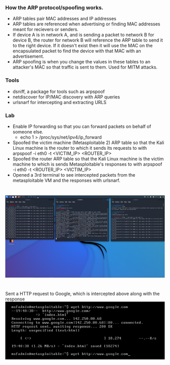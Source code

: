 ### How the ARP protocol/spoofing works.
* ARP tables pair MAC addresses and IP addresses
* ARP tables are referenced when advertising or finding MAC addresses meant for recievers or senders.
* If device A is in network A, and is sending a packet to network B for device B, the router for network B
  will reference the ARP table to send it to the right device. If it doesn't exist then it will use the MAC
  on the encapsulated packet to find the device with that MAC with an advertisement.
* ARP spoofing is when you change the values in these tables to an attacker's MAC so that traffic is sent to them.
  Used for MITM attacks.
### Tools
* dsniff, a package for tools such as arpspoof
* netdiscover for IP/MAC discovery with ARP queries
* urlsnarf for intercepting and extracting URLS

### Lab
* Enable IP forwarding so that you can forward packets on behalf of someone else.
    * echo 1 > /proc/sys/net/ipv4/ip_forward
* Spoofed the victim machine (Metasploitable 2) ARP table so that the Kali Linux machine is the router to which it sends its requests to
  with arpspoof -i eth0 -t <VICTIM_IP> <ROUTER_IP>
* Spoofed the router ARP table so that the Kali Linux machine is the victim machine to which is sends Metasploitable's responses to
  with arpspoof -i eth0 -t <ROUTER_IP> <VICTIM_IP>
* Opened a 3rd terminal to see intercepted packets from the metasploitable VM and the responses with urlsnarf.
#
![](./images/kali.png)
#
Sent a HTTP request to Google, which is intercepted above along with the response
![](./images/metasploitable.png) 
  

